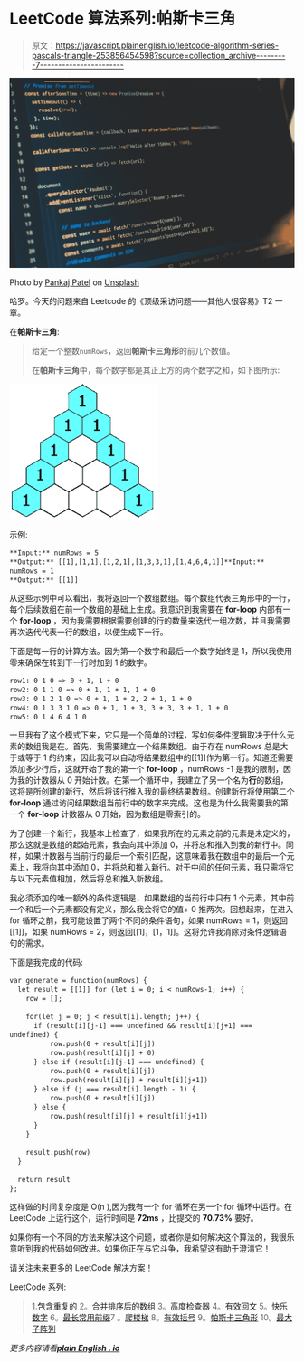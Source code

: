 # LeetCode 算法系列:帕斯卡三角

> 原文：<https://javascript.plainenglish.io/leetcode-algorithm-series-pascals-triangle-253856454598?source=collection_archive---------7----------------------->

![](img/cc958ac1f007cfdc942b2ef3b4fa0380.png)

Photo by [Pankaj Patel](https://unsplash.com/@pankajpatel?utm_source=unsplash&utm_medium=referral&utm_content=creditCopyText) on [Unsplash](https://unsplash.com/s/photos/javascript?utm_source=unsplash&utm_medium=referral&utm_content=creditCopyText)

哈罗。今天的问题来自 Leetcode 的《顶级采访问题——其他人很容易》T2 一章。

在**帕斯卡三角**:

> 给定一个整数`numRows`，返回**帕斯卡三角形**的前几个数值。
> 
> 在**帕斯卡三角**中，每个数字都是其正上方的两个数字之和，如下图所示:

![](img/d0d4cdee5ca0427eb492ee36ef9668a3.png)

示例:

```
**Input:** numRows = 5
**Output:** [[1],[1,1],[1,2,1],[1,3,3,1],[1,4,6,4,1]]**Input:** numRows = 1
**Output:** [[1]]
```

从这些示例中可以看出，我将返回一个数组数组。每个数组代表三角形中的一行，每个后续数组在前一个数组的基础上生成。我意识到我需要在 **for-loop** 内部有一个 **for-loop** ，因为我需要根据需要创建的行的数量来迭代一组次数，并且我需要再次迭代代表一行的数组，以便生成下一行。

下面是每一行的计算方法。因为第一个数字和最后一个数字始终是 1，所以我使用零来确保在转到下一行时加到 1 的数字。

```
row1: 0 1 0 => 0 + 1, 1 + 0
row2: 0 1 1 0 => 0 + 1, 1 + 1, 1 + 0
row3: 0 1 2 1 0 => 0 + 1, 1 + 2, 2 + 1, 1 + 0
row4: 0 1 3 3 1 0 => 0 + 1, 1 + 3, 3 + 3, 3 + 1, 1 + 0
row5: 0 1 4 6 4 1 0
```

一旦我有了这个模式下来，它只是一个简单的过程，写如何条件逻辑取决于什么元素的数组我是在。首先，我需要建立一个结果数组。由于存在 numRows 总是大于或等于 1 的约束，因此我可以自动将结果数组中的[[1]]作为第一行。知道还需要添加多少行后，这就开始了我的第一个 **for-loop** ，numRows -1 是我的限制，因为我的计数器从 0 开始计数。在第一个循环中，我建立了另一个名为**行**的数组，这将是所创建的新行，然后将该行推入我的最终结果数组。创建新行将使用第二个 **for-loop** 通过访问结果数组当前行中的数字来完成。这也是为什么我需要我的第一个 **for-loop** 计数器从 0 开始，因为数组是零索引的。

为了创建一个新行，我基本上检查了，如果我所在的元素之前的元素是未定义的，那么这就是数组的起始元素，我会向其中添加 0，并将总和推入到我的新行中。同样，如果计数器与当前行的最后一个索引匹配，这意味着我在数组中的最后一个元素上，我将向其中添加 0，并将总和推入新行。对于中间的任何元素，我只需将它与以下元素值相加，然后将总和推入新数组。

我必须添加的唯一额外的条件逻辑是，如果数组的当前行中只有 1 个元素，其中前一个和后一个元素都没有定义，那么我会将它的值+ 0 推两次。回想起来，在进入 for 循环之前，我可能设置了两个不同的条件语句，如果 numRows = 1，则返回[[1]]，如果 numRows = 2，则返回[[1]，[1，1]]。这将允许我消除对条件逻辑语句的需求。

下面是我完成的代码:

```
var generate = function(numRows) {
  let result = [[1]] for (let i = 0; i < numRows-1; i++) {
    row = [];

    for(let j = 0; j < result[i].length; j++) {
      if (result[i][j-1] === undefined && result[i][j+1] === undefined) {
          row.push(0 + result[i][j])
          row.push(result[i][j] + 0)
      } else if (result[i][j-1] === undefined) {
          row.push(0 + result[i][j])
          row.push(result[i][j] + result[i][j+1])
      } else if (j === result[i].length - 1) {
          row.push(0 + result[i][j])
      } else {
          row.push(result[i][j] + result[i][j+1])
      }
    }

    result.push(row)
  }

  return result
};
```

这样做的时间复杂度是 O(n ),因为我有一个 for 循环在另一个 for 循环中运行。在 LeetCode 上运行这个，运行时间是 **72ms** ，比提交的 **70.73%** 要好。

如果你有一个不同的方法来解决这个问题，或者你是如何解决这个算法的，我很乐意听到我的代码如何改进。如果你正在与它斗争，我希望这有助于澄清它！

请关注未来更多的 LeetCode 解决方案！

LeetCode 系列:

> 1.[包含重复的](/leetcodes-series-contains-duplicate-644f3f8a3291)
> 2。[合并排序后的数组](https://kdshah6593.medium.com/leetcode-algorithm-series-merge-sorted-array-3ec101aa3cca)
> 3。[高度检查器](https://kdshah6593.medium.com/leetcode-algorithm-series-height-checker-2cb703879529)
> 4。[有效回文](https://kdshah6593.medium.com/leetcode-algorithm-series-valid-palindrome-3cd94c4b00cc)
> 5。[快乐数字](https://kdshah6593.medium.com/leetcode-algorithm-series-happy-number-1bdea90dde7)
> 6。[最长常用前缀](https://kdshah6593.medium.com/leetcode-algorithm-series-longest-common-prefix-fc40ba439ed7)7
> 。[爬楼梯](https://kdshah6593.medium.com/leetcode-algorithm-series-climbing-stairs-c308255dcb9e)
> 8。[有效括号](https://kdshah6593.medium.com/leetcode-algorithm-series-valid-parentheses-3a379f9dceb7)
> 9。[帕斯卡三角形](https://kdshah6593.medium.com/leetcode-algorithm-series-pascals-triangle-253856454598)
> 10。[最大子阵列](https://kdshah6593.medium.com/leetcode-algorithm-series-maximum-subarray-776252f61ea0)

*更多内容请看*[***plain English . io***](http://plainenglish.io)